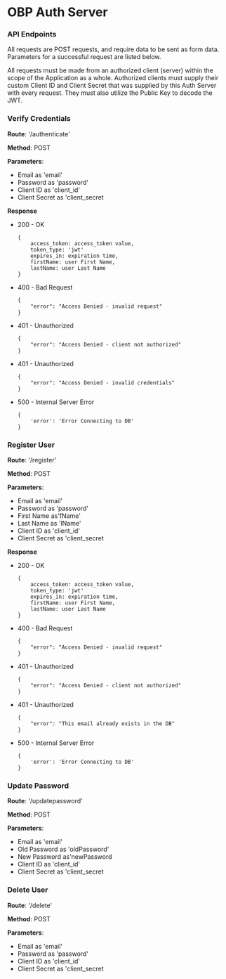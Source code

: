 # OBP Auth Server

### API Endpoints

All requests are POST requests, and require data to be sent as form data. Parameters for a successful request are listed below.

All requests must be made from an authorized client (server) within the scope of the Application as a whole. Authorized clients must supply their custom Client ID and Client Secret that was supplied by this Auth Server with every request. They must also utilize the Public Key to decode the JWT.


### Verify Credentials
**Route**: '/authenticate'

**Method**: POST

**Parameters**: 

* Email as 'email' 
* Password as 'password' 
* Client ID as 'client_id' 
* Client Secret as 'client_secret

**Response**
* 200 - OK
    ```
    {
        access_token: access_token value,
        token_type: 'jwt'
        expires_in: expiration time,
        firstName: user First Name,
        lastName: user Last Name
    } 
    ```
* 400 - Bad Request
    ```
    {
        "error": "Access Denied - invalid request"
    }
    ```
* 401 - Unauthorized
    ```
    {
        "error": "Access Denied - client not authorized"
    }
    ```
* 401 - Unauthorized
    ```
    {
        "error": "Access Denied - invalid credentials"
    }
* 500 - Internal Server Error
    ```
    {
        'error': 'Error Connecting to DB'
    }
    ```

### Register User
**Route**: '/register'

**Method**: POST

**Parameters**: 

* Email as 'email' 
* Password as 'password' 
* First Name as'fName' 
* Last Name as 'lName' 
* Client ID as 'client_id' 
* Client Secret as 'client_secret

**Response**
* 200 - OK 
    ```
    {
        access_token: access_token value,
        token_type: 'jwt'
        expires_in: expiration time,
        firstName: user First Name,
        lastName: user Last Name
    } 
    ```
* 400 - Bad Request
    ```
    {
        "error": "Access Denied - invalid request"
    }
    ```
* 401 - Unauthorized
    ```
    {
        "error": "Access Denied - client not authorized"
    }
    ```
* 401 - Unauthorized
    ```
    {
        "error": "This email already exists in the DB"
    }
* 500 - Internal Server Error
    ```
    {
        'error': 'Error Connecting to DB'
    }
    ```


### Update Password
**Route**: '/updatepassword'

**Method**: POST

**Parameters**:

* Email as 'email' 
* Old Password as 'oldPassword' 
* New Password as'newPassword 
* Client ID as 'client_id' 
* Client Secret as 'client_secret


### Delete User
**Route**: '/delete'

**Method**: POST

**Parameters**:
* Email as 'email' 
* Password as 'password' 
* Client ID as 'client_id' 
* Client Secret as 'client_secret